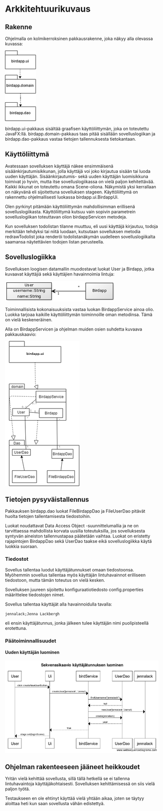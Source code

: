 # Arkkitehtuurikuvaus


## Rakenne

Ohjelmalla on kolmikerroksinen pakkausrakenne, joka näkyy alla olevassa kuvassa:

![Rakennekaavio](https://github.com/jennalack/ot-harjoitustyo/blob/master/lintuapp/dokumentaatio/kuvat/Untitled%20Diagram.png)

birdapp.ui-pakkaus sisältää graafisen käyttöliittymän, joka on toteutettu JavaFX:llä. birdapp.domain-pakkaus taas pitää sisällään sovelluslogiikan ja birdapp.dao-pakkaus vastaa tietojen tallennuksesta tietokantaan. 


## Käyttöliittymä

Avatessaan sovelluksen käyttäjä näkee ensimmäisenä sisäänkirjautumisikkunan, jolla käyttäjä voi joko kirjautua sisään tai luoda uuden käyttäjän. Sisäänkirjautumis- sekä uuden käyttäjän luomisikkuna toimivat jo hyvin, mutta itse sovelluslogiikassa on vielä paljon kehitettävää. Kaikki ikkunat on toteutettu omana Scene-oliona. Näkymistä yksi kerrallaan on näkyvänä eli sijoitettuna sovelluksen stageen. Käyttöliittymä on rakennettu ohjelmallisesti luokassa birdapp.ui.BirdappUi.

Olen pyrkinyt pitämään käyttöliittymän mahdollisimman erillisenä sovelluslogiikasta. Käyttöliittymä kutsuu vain sopivin parametrein sovelluslogiikan toteuttavan olion birdappServicen metodeja.

Kun sovelluksen todolistan tilanne muuttuu, eli uusi käyttäjä kirjautuu, todoja merkitään tehdyksi tai niitä luodaan, kutsutaan sovelluksen metodia redrawTodolist joka renderöi todolistanäkymän uudelleen sovelluslogiikalta saamansa näytettävien todojen listan perusteella.


## Sovelluslogiikka

Sovelluksen loogisen datamallin muodostavat luokat User ja Birdapp, jotka kuvaavat käyttäjiä sekä käyttäjien havainnoimia lintuja:

![Sovelluslogiikka](https://github.com/jennalack/ot-harjoitustyo/blob/master/lintuapp/dokumentaatio/kuvat/Sovelluslogiikka.png)

Toiminnallisista kokonaisuuksista vastaa luokan BirdappService ainoa olio. Luokka tarjoaa kaikille käyttöliittymän toiminnoille oman metodinsa. Tämä on vielä keskeneräinen.

Alla on BirdappServicen ja ohjelman muiden osien suhdetta kuvaava pakkauskaavio:

![Pakkausrakenne](https://github.com/jennalack/ot-harjoitustyo/blob/master/lintuapp/dokumentaatio/Valmispakkaus.png)


## Tietojen pysyväistallennus

Pakkauksen birdapp.dao luokat FileBirdappDao ja FileUserDao pitävät huolta tietojen tallentamisesta tiedostoihin.

Luokat noudattavat Data Access Object -suunnittelumallia ja ne on tarvittaessa mahdollista korvata uusilla toteutuksilla, jos sovelluksesta syntyvän aineiston tallennustapaa päätetään vaihtaa. Luokat on eristetty rajapintojen BirdappDao sekä UserDao taakse eikä sovelluslogiikka käytä luokkia suoraan.

### Tiedostot 

Sovellus tallentaa luodut käyttäjätunnukset omaan tiedostoonsa. Myöhemmin sovellus tallentaa myös käyttäjän lintuhavainnot erilliseen tiedostoon, mutta tämän toteutus on vielä kesken.

Sovelluksen juureen sijoitettu konfiguraatiotiedosto config.properties määrittelee tiedostojen nimet.

Sovellus tallentaa käyttäjät alla havainnoidulla tavalla:

`jennalack;Jenna Lackbergh`

eli ensin käyttäjätunnus, jonka jälkeen tulee käyttäjän nimi puolipisteellä erotettuna.

### Päätoiminnallisuudet

#### Uuden käyttäjän luominen

![Sekvenssikaavio](https://github.com/jennalack/ot-harjoitustyo/blob/master/lintuapp/dokumentaatio/kuvat/Sekvenssikaavio%20(1).png)


## Ohjelman rakenteeseen jääneet heikkoudet

Yritän vielä kehittää sovellusta, sillä tällä hetkellä se ei tallenna lintuhavaintoja käyttäjäkohtaisesti. Sovelluksen kehittämisessä on siis vielä paljon työtä. 

Testaukseen en ole ehtinyt käyttää vielä yhtään aikaa, joten se täytyy aloittaa heti kun saan sovellusta vähän edistettyä.
